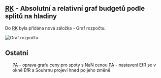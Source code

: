 ﻿---
categories: [fenix]
layout: fenix
---
## <abbr title="Reachové křivky">RK</abbr> - Absolutní a relativní graf budgetů podle splitů na hladiny
Do <abbr title="Reachové křivky">RK</abbr> byla přídána nová záložka - Graf rozpočtu.

![Graf rozpočtu]({{site.url}}/data/grafrozpoctu.png "Graf rozpočtu")


## Ostatní
<ul>
	<abbr title="Postanalýzy">PA</abbr> - oprava grafu ceny pro spoty s NaN cenou</li>
	<abbr title="Postanalýzy">PA</abbr> - nastavení EfR se v okně EfR a Souhrnu projeví hned po jeho změně</li>
</ul>

